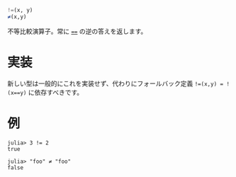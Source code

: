 ```julia
!=(x, y)
≠(x,y)
```

不等比較演算子。常に [`==`](@ref) の逆の答えを返します。

# 実装

新しい型は一般的にこれを実装せず、代わりにフォールバック定義 `!=(x,y) = !(x==y)` に依存すべきです。

# 例

```jldoctest
julia> 3 != 2
true

julia> "foo" ≠ "foo"
false
```
